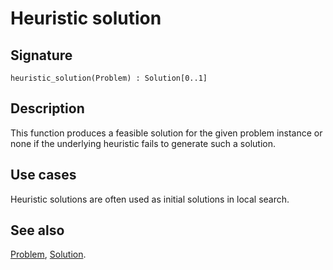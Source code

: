 <!--
SPDX-FileCopyrightText: © 2025 Authors of the ROAR-NET API Specification <https://github.com/roar-net/roar-net-api-spec/blob/main/AUTHORS>

SPDX-License-Identifier: CC-BY-4.0
-->

# Heuristic solution

## Signature

```text
heuristic_solution(Problem) : Solution[0..1]
```

## Description

This function produces a feasible solution for the given problem
instance or none if the underlying heuristic fails to generate such a
solution.

## Use cases

Heuristic solutions are often used as initial solutions in local
search.

## See also

[Problem](../types/Problem.md),
[Solution](../types/Solution.md).
